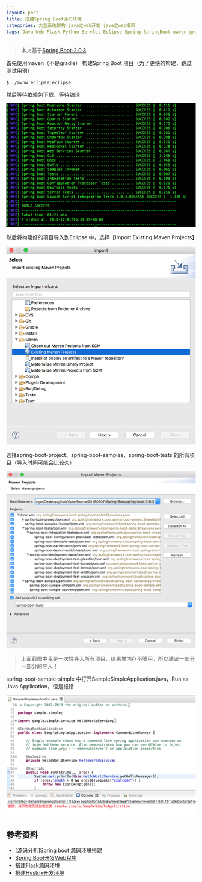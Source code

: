 ```yaml
---
layout: post
title: 搭建Spring Boot源码环境
categories: 大型系统架构 java之web开发 java之web框架 
tags: Java Web Flask Python Servlet Eclipse Spring SpringBoot maven gradle 
---
```


>本文基于[Spring Boot-2.0.3](https://github.com/spring-projects/spring-boot/releases/tag/v2.0.3.RELEASE)

首先使用maven（不是gradle） 构建Spring Boot 项目（为了更快的构建，跳过测试用例）

```shell
$ ./mvnw eclipse:eclipse
```

然后等待依赖包下载、等待编译

![](../media/image/2018-12-01/01.png)

然后将构建好的项目导入到Eclipse 中，选择【Import Existing Maven Projects】

![](../media/image/2018-12-01/02.png)

选择spring-boot-project、spring-boot-samples、spring-boot-tests 的所有项目（导入时间可能会比较久）

![](../media/image/2018-12-01/03.png)

>上面截图中我是一次性导入所有项目，结果堆内存不够用，所以建议一部分一部分的导入！

spring-boot-sample-simple 中打开SampleSimpleApplication.java，Run as Java Application，但是报错

![](../media/image/2018-12-01/04.png)



## 参考资料

* [[源码分析]Spring boot 源码环境搭建](https://blog.csdn.net/u010536377/article/details/79517633)
* [Spring Boot开发Web程序](http://www.xumenger.com/java-springboot-20180322/)
* [搭建Flask源码环境](http://www.xumenger.com/pycharm-flask-20181202/)
* [搭建Hystrix开发环境](http://www.xumenger.com/hystrix-dev-20181125/)
